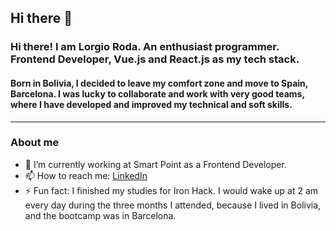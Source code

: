 ## Hi there 👋
###  **Hi there! I am Lorgio Roda. An enthusiast programmer. Frontend Developer, Vue.js and React.js as my tech stack.** 
#### Born in Bolivia, I decided to leave my comfort zone and move to Spain, Barcelona. I was lucky to collaborate and work with very good teams, where I have developed and improved my technical and soft skills.
------------

### About me
- 💼 I’m currently working at Smart Point as a Frontend Developer.
- 📫 How to reach me: [LinkedIn](https://www.linkedin.com/in/lorgio-roda-roca/ "Link")
- ⚡ Fun fact: I finished my studies for Iron Hack. I would wake up at 2 am every day during the three months I attended, because I lived in Bolivia, and the bootcamp was in Barcelona.

